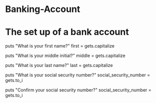# Banking-Account
# The set up of a bank account

puts "What is your first name?"
first = gets.capitalize

puts "What is your middle initial?"
middle = gets.capitalize

puts "What is your last name?"
last = gets.capitalize

puts "What is your social security number?"
social_security_number = gets.to_i

puts "Confirm your social security number?"
social_security_number = gets.to_i 


